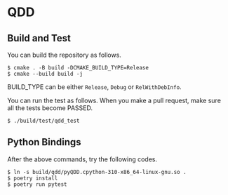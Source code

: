 # QDD

## Build and Test
You can build the repository as follows.
```
$ cmake . -B build -DCMAKE_BUILD_TYPE=Release
$ cmake --build build -j
```
BUILD_TYPE can be either `Release`, `Debug` or `RelWithDebInfo`.

You can run the test as follows. When you make a pull request, make sure all the tests become PASSED.
```
$ ./build/test/qdd_test
```

## Python Bindings
After the above commands, try the following codes.
```
$ ln -s build/qdd/pyQDD.cpython-310-x86_64-linux-gnu.so .
$ poetry install
$ poetry run pytest
```
